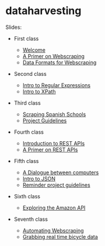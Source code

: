 # dataharvesting


Slides:

-   First class
    -   [Welcome](./welcome/welcome.html)
    -   [A Primer on Webscraping](./primer_webscraping/primer_webscraping.html)
    -   [Data Formats for Webscraping](./data_formats_wscrap/data_formats_wscrap.html)

-   Second class
    -   [Intro to Regular Expressions](./intro_regex/intro_regex.html)
    -   [Intro to XPath](./intro_xpath/intro_xpath.html)

-   Third class
    -   [Scraping Spanish Schools](./case_study_spanish_schools/case_study_spanish_schools.html)
    -   [Project Guidelines](./project_guidelines/project_guidelines.html)

-   Fourth class
    -   [Introduction to REST APIs](./intro_apis/intro_apis.html)
    -   [A Primer on REST APIs](./primer_apis/primer_apis.html)

-   Fifth class
    -   [A Dialogue between computers](./dialogue_between_computers/dialogue_between_computers.html)
    -   [Intro to JSON](./intro_json/intro_json.html)
    -   [Reminder project guidelines](./project_guidelines/project_guidelines.html)

-   Sixth class
    -   [Exploring the Amazon API](./cs_exploring_amazon_api/cs_exploring_amazon_api.html)

-   Seventh class
    -   [Automating Webscraping](./automating_web_scraping/automating_data_harvesting.html)
    -   [Grabbing real time bicycle data](./automating_apis/automating_apis.html)
